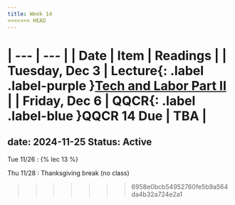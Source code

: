 ```yaml
---
title: Week 14
<<<<<<< HEAD
---
```


| --- | --- |
| Date | Item | Readings |
| Tuesday, Dec 3 | **Lecture**{: .label .label-purple }[Tech and Labor Part II](#) |
| Friday, Dec 6 | **QQCR**{: .label .label-blue }QQCR 14 Due | TBA |
=======
date: 2024-11-25
Status: Active
---

Tue 11/26
: {% lec 13 %}

Thu 11/28
: Thanksgiving break (no class)
>>>>>>> 6958e0bcb54952760fe5b9a564da4b32a724e2a1
